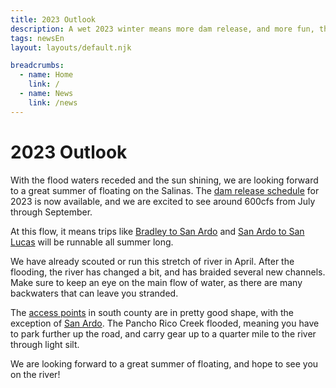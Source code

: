 ```yaml
---
title: 2023 Outlook
description: A wet 2023 winter means more dam release, and more fun, this summer.
tags: newsEn
layout: layouts/default.njk

breadcrumbs:
  - name: Home
    link: /
  - name: News
    link: /news
---
```


# 2023 Outlook

With the flood waters receded and the sun shining, we are looking forward to a great summer of floating on the Salinas. The [dam release schedule](/overview/dam-release) for 2023 is now available, and we are excited to see around 600cfs from July through September.

At this flow, it means trips like [Bradley to San Ardo](/trips/bradley-san-ardo) and [San Ardo to San Lucas](/trips/san-ardo-san-lucas) will be runnable all summer long.

We have already scouted or run this stretch of river in April. After the flooding, the river has changed a bit, and has braided several new channels. Make sure to keep an eye on the main flow of water, as there are many backwaters that can leave you stranded.

The [access points](/access-points) in south county are in pretty good shape, with the exception of [San Ardo](/access-points/san-ardo). The Pancho Rico Creek flooded, meaning you have to park further up the road, and carry gear up to a quarter mile to the river through light silt.

We are looking forward to a great summer of floating, and hope to see you on the river!
